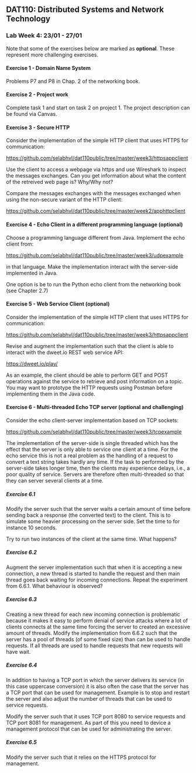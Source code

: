 ## DAT110: Distributed Systems and Network Technology

### Lab Week 4: 23/01 - 27/01

Note that some of the exercises below are marked as **optional**. These represent more challenging exercises.

#### Exercise 1 - Domain Name System

Problems P7 and P8 in Chap. 2 of the networking book.

#### Exercise 2 - Project work

Complete task 1 and start on task 2 on project 1. The project description can be found via Canvas.

#### Exercise 3 - Secure HTTP

Consider the implementation of the simple HTTP client that uses HTTPS for communication:

https://github.com/selabhvl/dat110public/tree/master/week3/httpsappclient

Use the client to access a webpage via https and use Wireshark to inspect the messages exchanges. Can you get information about what the content of the retreived web page is? Why/Why not?

Compare the messages exchanges with the messages exchanged when using the non-secure variant of the HTTP client:

https://github.com/selabhvl/dat110public/tree/master/week2/apphttpclient

#### Exercise 4 - Echo Client in a different programming language (optional)

Choose a programming language different from Java. Implement the echo client from:

https://github.com/selabhvl/dat110public/tree/master/week3/udpexample

in that language. Make the implementation interact with the server-side implemented in Java.

One option is be to run the Python echo client from the networking book (see Chapter 2.7)

#### Exercise 5 - Web Service Client (optional)

Consider the implementation of the simple HTTP client that uses HTTPS for communication:

https://github.com/selabhvl/dat110public/tree/master/week3/httpsappclient

Revise and augment the implementation such that the client is able to interact with the dweet.io REST web service API:

https://dweet.io/play/

As an example, the client should be able to perform GET and POST operations against the service to retrieve and post information on a topic. You may want to prototype the HTTP requests using Postman before implementing them in the Java code.

#### Exercise 6 - Multi-threaded Echo TCP server (optional and challenging)

Consider the echo client-server implementation based on TCP sockets:

https://github.com/selabhvl/dat110public/tree/master/week3/tcpexample

The implementation of the server-side is single threaded which has the effect that the server is only able to service one client at a time. For the echo service this is not a real problem as the handling of a request to convert a text string takes hardly any time. If the task to performed by the server-side takes longer time, then the clients may experience delays, i.e., a poor quality of service. Servers are therefore often multi-threaded so that they can server several clients at a time.

##### Exercise 6.1

Modify the server such that the server waits a certain amount of time before sending back a response (the converted text) to the client. This is to simulate some heavier processing on the server side. Set the time to for instance 10 seconds.

Try to run two instances of the client at the same time. What happens?

##### Exercise 6.2

Augment the server implementation such that when it is accepting a new connection, a new thread is started to handle the request and then main thread goes back waiting for incoming connections. Repeat the experiment from 6.6.1. What behaviour is observed?

##### Exercise 6.3

Creating a new thread for each new incoming connection is problematic because it makes it easy to perform denial of service attacks where a lot of clients connects at the same time forcing the server to created an excessive amount of threads. Modify the implementation from 6.6.2 such that the server has a pool of threads (of some fixed size) than can be used to handle requests. If all threads are used to handle requests that new requests will have wait.

##### Exercise 6.4

In addition to having a TCP port in which the server delivers its service (in this case uppercase conversion) it is also often the case that the server has a TCP port that can be used for management. Example is to stop and restart the server and also adjust the number of threads that can be used to service requests.

Modify the server such that it uses TCP port 8080 to service requests and TCP port 8081 for management. As part of this you need to device a management protocol that can be used for administrating the server.

##### Exercise 6.5

Modify the server such that it relies on the HTTPS protocol for management.
